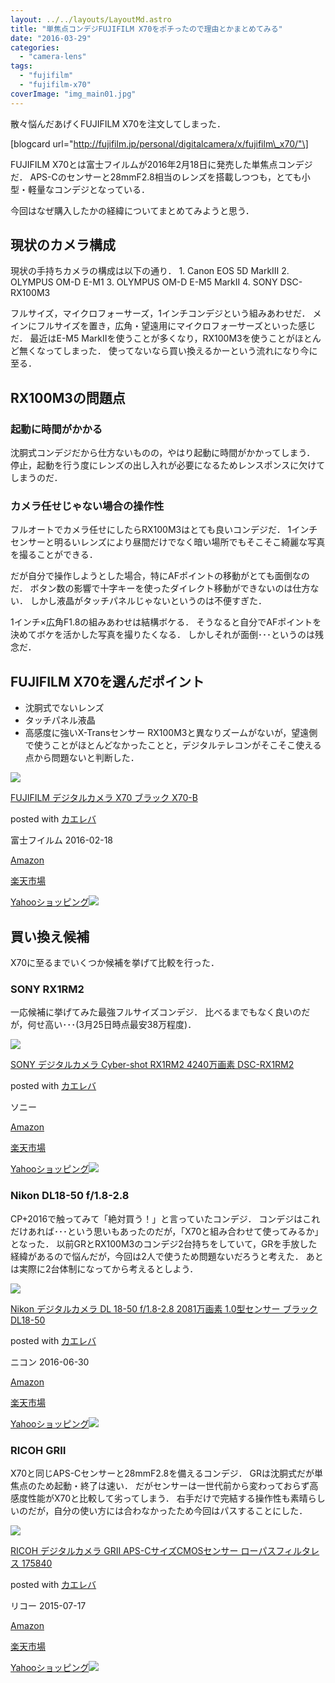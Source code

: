 ```yaml
---
layout: ../../layouts/LayoutMd.astro
title: "単焦点コンデジFUJIFILM X70をポチったので理由とかまとめてみる"
date: "2016-03-29"
categories: 
  - "camera-lens"
tags: 
  - "fujifilm"
  - "fujifilm-x70"
coverImage: "img_main01.jpg"
---
```


散々悩んだあげくFUJIFILM X70を注文してしまった．

\[blogcard url="http://fujifilm.jp/personal/digitalcamera/x/fujifilm\_x70/"\]

FUJIFILM X70とは富士フイルムが2016年2月18日に発売した単焦点コンデジだ． APS-Cのセンサーと28mmF2.8相当のレンズを搭載しつつも，とても小型・軽量なコンデジとなっている．

今回はなぜ購入したかの経緯についてまとめてみようと思う．

## 現状のカメラ構成

現状の手持ちカメラの構成は以下の通り． 1. Canon EOS 5D MarkⅢ 2. OLYMPUS OM-D E-M1 3. OLYMPUS OM-D E-M5 MarkⅡ 4. SONY DSC-RX100M3

フルサイズ，マイクロフォーサーズ，1インチコンデジという組みあわせだ． メインにフルサイズを置き，広角・望遠用にマイクロフォーサーズといった感じだ． 最近はE-M5 MarkⅡを使うことが多くなり，RX100M3を使うことがほとんど無くなってしまった． 使ってないなら買い換えるかーという流れになり今に至る．

## RX100M3の問題点

### 起動に時間がかかる

沈胴式コンデジだから仕方ないものの，やはり起動に時間がかかってしまう． 停止，起動を行う度にレンズの出し入れが必要になるためレンスポンスに欠けてしまうのだ．

### カメラ任せじゃない場合の操作性

フルオートでカメラ任せにしたらRX100M3はとても良いコンデジだ． 1インチセンサーと明るいレンズにより昼間だけでなく暗い場所でもそこそこ綺麗な写真を撮ることができる．

だが自分で操作しようとした場合，特にAFポイントの移動がとても面倒なのだ． ボタン数の影響で十字キーを使ったダイレクト移動ができないのは仕方ない． しかし液晶がタッチパネルじゃないというのは不便すぎた．

1インチ×広角F1.8の組みあわせは結構ボケる． そうなると自分でAFポイントを決めてボケを活かした写真を撮りたくなる． しかしそれが面倒･･･というのは残念だ．

## FUJIFILM X70を選んだポイント

- 沈胴式でないレンズ
- タッチパネル液晶
- 高感度に強いX-Transセンサー RX100M3と異なりズームがないが，望遠側で使うことがほとんどなかったことと，デジタルテレコンがそこそこ使える点から問題ないと判断した．

[![](/archive/images/51dT4OnkQrL._SL160_.jpg)](https://www.amazon.co.jp/exec/obidos/ASIN/B01AN86EL2/mizuka123-22/ref=nosim/)

[FUJIFILM デジタルカメラ X70 ブラック X70-B](https://www.amazon.co.jp/exec/obidos/ASIN/B01AN86EL2/mizuka123-22/ref=nosim/)

posted with [カエレバ](http://kaereba.com)

富士フイルム 2016-02-18

[Amazon](http://www.amazon.co.jp/gp/search?keywords=FUJIFILM%20%83f%83W%83%5E%83%8B%83J%83%81%83%89%20X70%20%83u%83%89%83b%83N%20X70-B&__mk_ja_JP=%83J%83%5E%83J%83i&tag=mizuka123-22)

[楽天市場](http://hb.afl.rakuten.co.jp/hgc/032b53ee.4b34c5ee.0f4a541e.f440145e/?pc=http%3A%2F%2Fsearch.rakuten.co.jp%2Fsearch%2Fmall%2FFUJIFILM%2520%25E3%2583%2587%25E3%2582%25B8%25E3%2582%25BF%25E3%2583%25AB%25E3%2582%25AB%25E3%2583%25A1%25E3%2583%25A9%2520X70%2520%25E3%2583%2596%25E3%2583%25A9%25E3%2583%2583%25E3%2582%25AF%2520X70-B%2F-%2Ff.1-p.1-s.1-sf.0-st.A-v.2%3Fx%3D0%26scid%3Daf_ich_link_urltxt%26m%3Dhttp%3A%2F%2Fm.rakuten.co.jp%2F)

[Yahooショッピング![](//ad.jp.ap.valuecommerce.com/servlet/gifbanner?sid=3066752&pid=881990642)](//ck.jp.ap.valuecommerce.com/servlet/referral?sid=3066752&pid=881990642&vc_url=http%3A%2F%2Fsearch.shopping.yahoo.co.jp%2Fsearch%3Fp%3DFUJIFILM%2520%25E3%2583%2587%25E3%2582%25B8%25E3%2582%25BF%25E3%2583%25AB%25E3%2582%25AB%25E3%2583%25A1%25E3%2583%25A9%2520X70%2520%25E3%2583%2596%25E3%2583%25A9%25E3%2583%2583%25E3%2582%25AF%2520X70-B)

## 買い換え候補

X70に至るまでいくつか候補を挙げて比較を行った．

### SONY RX1RM2

一応候補に挙げてみた最強フルサイズコンデジ． 比べるまでもなく良いのだが，何せ高い･･･(3月25日時点最安38万程度)．

[![](/archive/images/41rFaA7qwtL._SL160_.jpg)](https://www.amazon.co.jp/exec/obidos/ASIN/B017LNEBR6/mizuka123-22/ref=nosim/)

[SONY デジタルカメラ Cyber-shot RX1RM2 4240万画素 DSC-RX1RM2](https://www.amazon.co.jp/exec/obidos/ASIN/B017LNEBR6/mizuka123-22/ref=nosim/)

posted with [カエレバ](http://kaereba.com)

ソニー

[Amazon](http://www.amazon.co.jp/gp/search?keywords=SONY%20%83f%83W%83%5E%83%8B%83J%83%81%83%89%20Cyber-shot%20RX1RM2%204240%96%9C%89%E6%91f%20DSC-RX1RM2&__mk_ja_JP=%83J%83%5E%83J%83i&tag=mizuka123-22)

[楽天市場](http://hb.afl.rakuten.co.jp/hgc/032b53ee.4b34c5ee.0f4a541e.f440145e/?pc=http%3A%2F%2Fsearch.rakuten.co.jp%2Fsearch%2Fmall%2FSONY%2520%25E3%2583%2587%25E3%2582%25B8%25E3%2582%25BF%25E3%2583%25AB%25E3%2582%25AB%25E3%2583%25A1%25E3%2583%25A9%2520Cyber-shot%2520RX1RM2%25204240%25E4%25B8%2587%25E7%2594%25BB%25E7%25B4%25A0%2520DSC-RX1RM2%2F-%2Ff.1-p.1-s.1-sf.0-st.A-v.2%3Fx%3D0%26scid%3Daf_ich_link_urltxt%26m%3Dhttp%3A%2F%2Fm.rakuten.co.jp%2F)

[Yahooショッピング![](//ad.jp.ap.valuecommerce.com/servlet/gifbanner?sid=3066752&pid=881990642)](//ck.jp.ap.valuecommerce.com/servlet/referral?sid=3066752&pid=881990642&vc_url=http%3A%2F%2Fsearch.shopping.yahoo.co.jp%2Fsearch%3Fp%3DSONY%2520%25E3%2583%2587%25E3%2582%25B8%25E3%2582%25BF%25E3%2583%25AB%25E3%2582%25AB%25E3%2583%25A1%25E3%2583%25A9%2520Cyber-shot%2520RX1RM2%25204240%25E4%25B8%2587%25E7%2594%25BB%25E7%25B4%25A0%2520DSC-RX1RM2)

### Nikon DL18-50 f/1.8-2.8

CP+2016で触ってみて「絶対買う！」と言っていたコンデジ． コンデジはこれだけあれば･･･という思いもあったのだが，「X70と組み合わせて使ってみるか」となった． 以前GRとRX100M3のコンデジ2台持ちをしていて，GRを手放した経緯があるので悩んだが，今回は2人で使うため問題ないだろうと考えた． あとは実際に2台体制になってから考えるとしよう．

[![](/archive/images/41mViIC%2B20L._SL160_.jpg)](https://www.amazon.co.jp/exec/obidos/ASIN/B01C3S7GTO/mizuka123-22/ref=nosim/)

[Nikon デジタルカメラ DL 18-50 f/1.8-2.8 2081万画素 1.0型センサー ブラック DL18-50](https://www.amazon.co.jp/exec/obidos/ASIN/B01C3S7GTO/mizuka123-22/ref=nosim/)

posted with [カエレバ](http://kaereba.com)

ニコン 2016-06-30

[Amazon](http://www.amazon.co.jp/gp/search?keywords=Nikon%20%83f%83W%83%5E%83%8B%83J%83%81%83%89%20DL%2018-50%20f%2F1.8-2.8%202081%96%9C%89%E6%91f%201.0%8C%5E%83Z%83%93%83T%81%5B%20%83u%83%89%83b%83N%20DL18-50&__mk_ja_JP=%83J%83%5E%83J%83i&tag=mizuka123-22)

[楽天市場](http://hb.afl.rakuten.co.jp/hgc/032b53ee.4b34c5ee.0f4a541e.f440145e/?pc=http%3A%2F%2Fsearch.rakuten.co.jp%2Fsearch%2Fmall%2FNikon%2520%25E3%2583%2587%25E3%2582%25B8%25E3%2582%25BF%25E3%2583%25AB%25E3%2582%25AB%25E3%2583%25A1%25E3%2583%25A9%2520DL%252018-50%2520f%252F1.8-2.8%25202081%25E4%25B8%2587%25E7%2594%25BB%25E7%25B4%25A0%25201.0%25E5%259E%258B%25E3%2582%25BB%25E3%2583%25B3%25E3%2582%25B5%25E3%2583%25BC%2520%25E3%2583%2596%25E3%2583%25A9%25E3%2583%2583%25E3%2582%25AF%2520DL18-50%2F-%2Ff.1-p.1-s.1-sf.0-st.A-v.2%3Fx%3D0%26scid%3Daf_ich_link_urltxt%26m%3Dhttp%3A%2F%2Fm.rakuten.co.jp%2F)

[Yahooショッピング![](//ad.jp.ap.valuecommerce.com/servlet/gifbanner?sid=3066752&pid=881990642)](//ck.jp.ap.valuecommerce.com/servlet/referral?sid=3066752&pid=881990642&vc_url=http%3A%2F%2Fsearch.shopping.yahoo.co.jp%2Fsearch%3Fp%3DNikon%2520%25E3%2583%2587%25E3%2582%25B8%25E3%2582%25BF%25E3%2583%25AB%25E3%2582%25AB%25E3%2583%25A1%25E3%2583%25A9%2520DL%252018-50%2520f%252F1.8-2.8%25202081%25E4%25B8%2587%25E7%2594%25BB%25E7%25B4%25A0%25201.0%25E5%259E%258B%25E3%2582%25BB%25E3%2583%25B3%25E3%2582%25B5%25E3%2583%25BC%2520%25E3%2583%2596%25E3%2583%25A9%25E3%2583%2583%25E3%2582%25AF%2520DL18-50)

### RICOH GRⅡ

X70と同じAPS-Cセンサーと28mmF2.8を備えるコンデジ． GRは沈胴式だが単焦点のため起動・終了は速い． だがセンサーは一世代前から変わっておらず高感度性能がX70と比較して劣ってしまう． 右手だけで完結する操作性も素晴らしいのだが，自分の使い方には合わなかったため今回はパスすることにした．

[![](/archive/images/51Ka7otvPTL._SL160_.jpg)](https://www.amazon.co.jp/exec/obidos/ASIN/B00ZVWI3VA/mizuka123-22/ref=nosim/)

[RICOH デジタルカメラ GRII APS-CサイズCMOSセンサー ローパスフィルタレス 175840](https://www.amazon.co.jp/exec/obidos/ASIN/B00ZVWI3VA/mizuka123-22/ref=nosim/)

posted with [カエレバ](http://kaereba.com)

リコー 2015-07-17

[Amazon](http://www.amazon.co.jp/gp/search?keywords=RICOH%20%83f%83W%83%5E%83%8B%83J%83%81%83%89%20GRII%20APS-C%83T%83C%83YCMOS%83Z%83%93%83T%81%5B%20%83%8D%81%5B%83p%83X%83t%83B%83%8B%83%5E%83%8C%83X%20175840&__mk_ja_JP=%83J%83%5E%83J%83i&tag=mizuka123-22)

[楽天市場](http://hb.afl.rakuten.co.jp/hgc/032b53ee.4b34c5ee.0f4a541e.f440145e/?pc=http%3A%2F%2Fsearch.rakuten.co.jp%2Fsearch%2Fmall%2FRICOH%2520%25E3%2583%2587%25E3%2582%25B8%25E3%2582%25BF%25E3%2583%25AB%25E3%2582%25AB%25E3%2583%25A1%25E3%2583%25A9%2520GRII%2520APS-C%25E3%2582%25B5%25E3%2582%25A4%25E3%2582%25BACMOS%25E3%2582%25BB%25E3%2583%25B3%25E3%2582%25B5%25E3%2583%25BC%2520%25E3%2583%25AD%25E3%2583%25BC%25E3%2583%2591%25E3%2582%25B9%25E3%2583%2595%25E3%2582%25A3%25E3%2583%25AB%25E3%2582%25BF%25E3%2583%25AC%25E3%2582%25B9%2520175840%2F-%2Ff.1-p.1-s.1-sf.0-st.A-v.2%3Fx%3D0%26scid%3Daf_ich_link_urltxt%26m%3Dhttp%3A%2F%2Fm.rakuten.co.jp%2F)

[Yahooショッピング![](//ad.jp.ap.valuecommerce.com/servlet/gifbanner?sid=3066752&pid=881990642)](//ck.jp.ap.valuecommerce.com/servlet/referral?sid=3066752&pid=881990642&vc_url=http%3A%2F%2Fsearch.shopping.yahoo.co.jp%2Fsearch%3Fp%3DRICOH%2520%25E3%2583%2587%25E3%2582%25B8%25E3%2582%25BF%25E3%2583%25AB%25E3%2582%25AB%25E3%2583%25A1%25E3%2583%25A9%2520GRII%2520APS-C%25E3%2582%25B5%25E3%2582%25A4%25E3%2582%25BACMOS%25E3%2582%25BB%25E3%2583%25B3%25E3%2582%25B5%25E3%2583%25BC%2520%25E3%2583%25AD%25E3%2583%25BC%25E3%2583%2591%25E3%2582%25B9%25E3%2583%2595%25E3%2582%25A3%25E3%2583%25AB%25E3%2582%25BF%25E3%2583%25AC%25E3%2582%25B9%2520175840)
